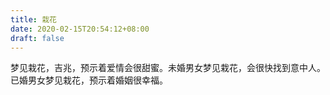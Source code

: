 ```yaml
---
title: 栽花
date: 2020-02-15T20:54:12+08:00
draft: false
---
```


梦见栽花，吉兆，预示着爱情会很甜蜜。未婚男女梦见栽花，会很快找到意中人。已婚男女梦见栽花，预示着婚姻很幸福。